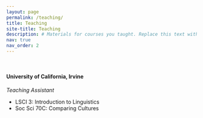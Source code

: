 ```yaml
---
layout: page
permalink: /teaching/
title: Teaching
site-title: Teaching
description: # Materials for courses you taught. Replace this text with your description.
nav: true
nav_order: 2
---
```


<br/>

#### University of California, Irvine

*Teaching Assistant*
- LSCI 3: Introduction to Linguistics
- Soc Sci 70C: Comparing Cultures
